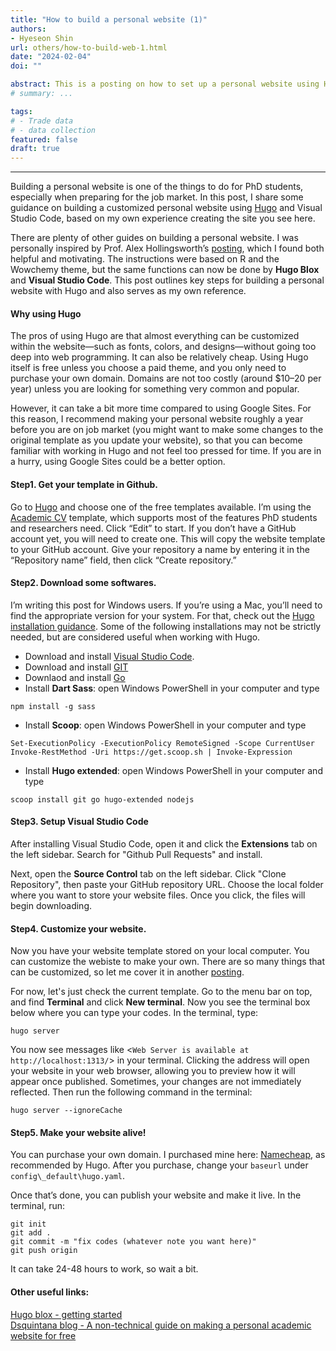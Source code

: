 ```yaml
---
title: "How to build a personal website (1)"
authors:
- Hyeseon Shin
url: others/how-to-build-web-1.html
date: "2024-02-04"
doi: ""

abstract: This is a posting on how to set up a personal website using Hugo and Visual Studio Code.
# summary: ...

tags:
# - Trade data
# - data collection
featured: false
draft: true
---
```


<hr>

Building a personal website is one of the things to do for PhD students, especially when preparing for the job market. In this post, I share some guidance on building a customized personal website using [Hugo](https://hugoblox.com/) and Visual Studio Code, based on my own experience creating the site you see here.

There are plenty of other guides on building a personal website. I was personally inspired by Prof. Alex Hollingsworth’s [posting](https://hollina.github.io/make-a-job-market-website.html), which I found both helpful and motivating. The instructions were based on R and the Wowchemy theme, but the same functions can now be done by **Hugo Blox** and **Visual Studio Code**. This post outlines key steps for building a personal website with Hugo and also serves as my own reference.

#### Why using Hugo 
The pros of using Hugo are that almost everything can be customized within the website—such as fonts, colors, and designs—without going too deep into web programming. It can also be relatively cheap. Using Hugo itself is free unless you choose a paid theme, and you only need to purchase your own domain. Domains are not too costly (around $10–20 per year) unless you are looking for something very common and popular.

However, it can take a bit more time compared to using Google Sites. For this reason, I recommend making your personal website roughly a year before you are on job market (you might want to make some changes to the original template as you update your website), so that you can become familiar with working in Hugo and not feel too pressed for time. If you are in a hurry, using Google Sites could be a better option.


#### Step1. Get your template in Github. 
Go to [Hugo](https://hugoblox.com/templates/) and choose one of the free templates available. 
I’m using the [Academic CV](https://hugoblox.com/templates/details/academic-cv/) template, which supports most of the features PhD students and researchers need.
Click “Edit” to start. If you don’t have a GitHub account yet, you will need to create one.
This will copy the website template to your GitHub account.
Give your repository a name by entering it in the “Repository name” field, then click “Create repository.”

#### Step2. Download some softwares. 
I’m writing this post for Windows users. If you’re using a Mac, you’ll need to find the appropriate version for your system. For that, check out the [Hugo installation guidance](https://gohugo.io/installation/). 
Some of the following installations may not be strictly needed, but are considered useful when working with Hugo.
* Download and install [Visual Studio Code](https://code.visualstudio.com/). 
* Download and install [GIT](https://git-scm.com/downloads) 
* Downlaod and install [Go](https://go.dev/doc/install)
* Install **Dart Sass**: open Windows PowerShell in your computer and type     
<div class="highlight">
  <pre><code class="language-bash">npm install -g sass</code></pre>
</div> 

* Install **Scoop**: open Windows PowerShell in your computer and type   
<div class="highlight">
<pre><code class="language-bash">Set-ExecutionPolicy -ExecutionPolicy RemoteSigned -Scope CurrentUser
Invoke-RestMethod -Uri https://get.scoop.sh | Invoke-Expression
</code></pre>
</div> 

* Install **Hugo extended**: open Windows PowerShell in your computer and type     
<div class="highlight">
  <pre><code class="language-bash">scoop install git go hugo-extended nodejs</code></pre>
</div> 


#### Step3. Setup Visual Studio Code 
After installing Visual Studio Code, open it and click the **Extensions** tab on the left sidebar. Search for "Github Pull Requests" and install. 

Next, open the **Source Control** tab on the left sidebar.
Click "Clone Repository", then paste your GitHub repository URL.
Choose the local folder where you want to store your website files. Once you click, the files will begin downloading.


#### Step4. Customize your website. 
Now you have your website template stored on your local computer. You can customize the webiste to make your own. There are so many things that can be customized, so let me cover it in another [posting](/others/how-to-build-web-2.html).

For now, let's just check the current template. 
Go to the menu bar on top, and find **Terminal** and click **New terminal**. 
Now you see the terminal box below where you can type your codes. 
In the terminal, type:
<div class="highlight">
<pre><code class="language-bash">hugo server
</code></pre>
</div> 

You now see messages like <```Web Server is available at http://localhost:1313/```> in your terminal. Clicking the address will open your website in your web browser, allowing you to preview how it will appear once published.
Sometimes, your changes are not immediately reflected. Then run the following command in the terminal:
<div class="highlight">
<pre><code class="language-bash">hugo server --ignoreCache
</code></pre>
</div> 



#### Step5. Make your website alive!
You can purchase your own domain. I purchased mine here: [Namecheap](https://www.namecheap.com/), as recommended by Hugo. 
After you purchase, change your ```baseurl``` under ```config\_default\hugo.yaml```. 

Once that’s done, you can publish your website and make it live. In the terminal, run:
<div class="highlight">
<pre><code class="language-bash">git init
git add .
git commit -m "fix codes (whatever note you want here)"
git push origin
</code></pre>
</div> 

It can take 24-48 hours to work, so wait a bit. 




#### Other useful links:
[Hugo blox - getting started](https://bootstrap.hugoblox.com/getting-started/) <br>
[Dsquintana blog - A non-technical guide on making a personal academic website for free](https://www.dsquintana.blog/create-an-academic-website-free-easy-2020/)

<!-- 

#### Others
Here are other tutorials by [Dsquintana](https://www.dsquintana.blog/free-website-in-r-easy/). 


<br>
 -->
